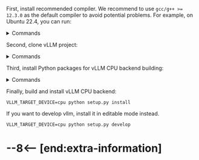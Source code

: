 First, install recommended compiler. We recommend to use `gcc/g++ >= 12.3.0` as the default compiler to avoid potential problems. For example, on Ubuntu 22.4, you can run:

<details>
<summary>Commands</summary>

```console
sudo apt-get update  -y
sudo apt-get install -y gcc-12 g++-12 libnuma-dev python3-dev
sudo update-alternatives --install /usr/bin/gcc gcc /usr/bin/gcc-12 10 --slave /usr/bin/g++ g++ /usr/bin/g++-12
```

</details>

Second, clone vLLM project:

<details>
<summary>Commands</summary>

```console
git clone https://github.com/vllm-project/vllm.git vllm_source
cd vllm_source
```

</details>

Third, install Python packages for vLLM CPU backend building:

<details>
<summary>Commands</summary>

```console
pip install --upgrade pip
pip install "cmake>=3.26.1" wheel packaging ninja "setuptools-scm>=8" numpy
pip install -v -r requirements/cpu.txt --extra-index-url https://download.pytorch.org/whl/cpu
```

</details>

Finally, build and install vLLM CPU backend:

```console
VLLM_TARGET_DEVICE=cpu python setup.py install
```

If you want to develop vllm, install it in editable mode instead.

```console
VLLM_TARGET_DEVICE=cpu python setup.py develop
```

# --8<-- [end:extra-information]
